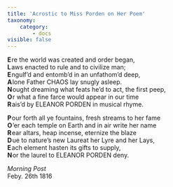 ```yaml
---
title: 'Acrostic to Miss Porden on Her Poem'
taxonomy:
    category:
        - docs
visible: false
---
```


**E**&hairsp;re the world was created and order began,    
**L**&hairsp;aws enacted to rule and to civilize man;    
**E**&hairsp;ngulf’d and entomb’d in an unfathom’d deep,    
**A**&hairsp;lone Father <span class="small">CHAOS</span> lay snugly asleep.    
**N**&hairsp;ought dreaming what feats he’d to act, the first peep,    
**O**&hairsp;r what a fine farce would appear in our time    
**R**&hairsp;ais’d by <span class="small">ELEANOR PORDEN</span> in musical rhyme.    
  
**P**&hairsp;our forth all ye fountains, fresh streams to her fame    
**O**&hairsp;’er each temple on Earth and in air write her name    
**R**&hairsp;ear altars, heap incense, eternize the blaze    
**D**&hairsp;ue to nature’s new Laureat her Lyre and her Lays,    
**E**&hairsp;ach element hasten its gifts to supply,    
**N**&hairsp;or the laurel to <span class="small">ELEANOR PORDEN</span> deny.  
  
*Morning Post*  
Feby. 26th 1816  